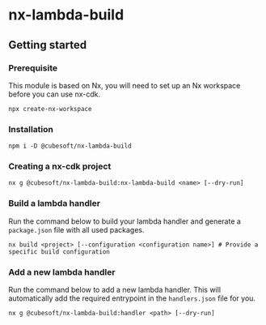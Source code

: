 # nx-lambda-build

## Getting started

### Prerequisite

This module is based on Nx, you will need to set up an Nx workspace before you can use nx-cdk.

```shell
npx create-nx-workspace
```

### Installation

```shell
npm i -D @cubesoft/nx-lambda-build
```

### Creating a nx-cdk project

```shell
nx g @cubesoft/nx-lambda-build:nx-lambda-build <name> [--dry-run]
```

### Build a lambda handler

Run the command below to build your lambda handler and generate a `package.json` file with all used packages.

```shell
nx build <project> [--configuration <configuration name>] # Provide a specific build configuration
```

### Add a new lambda handler

Run the command below to add a new lambda handler. This will automatically add the required entrypoint in the `handlers.json` file for you.

```shell
nx g @cubesoft/nx-lambda-build:handler <path> [--dry-run]
```
